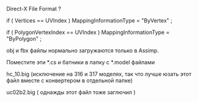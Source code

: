 

Direct-X File Format ?

if ( Vertices           == UVIndex ) MappingInformationType = "ByVertex"  ;

if ( PolygonVertexIndex == UVIndex ) MappingInformationType = "ByPolygon" ;

obj и fbx файлы нормально загружаются только в Assimp.

Поместите эти *.cs и батники в папку с *.model файлами 

hc_10.big (исключение на 316 и 317 моделях, так что лучше юзать этот файл вместе с конвертером в отдельной папке)

uc02b2.big ( однажды этот файл тоже заглючил )

